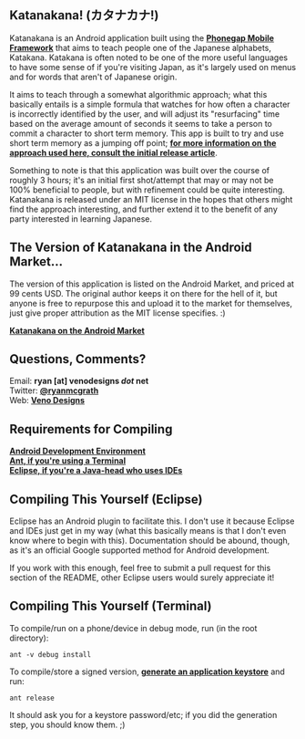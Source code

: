 Katanakana! (カタナカナ!)
---------------------------------------------------------------------------------------------------------------------------
Katanakana is an Android application built using the **[Phonegap Mobile Framework](http://www.phonegap.com/)** that
aims to teach people one of the Japanese alphabets, Katakana. Katakana is often noted to be one of the more useful
languages to have some sense of if you're visiting Japan, as it's largely used on menus and for words that aren't
of Japanese origin.

It aims to teach through a somewhat algorithmic approach; what this basically entails is a simple formula that watches
for how often a character is incorrectly identified by the user, and will adjust its "resurfacing" time based on the average
amount of seconds it seems to take a person to commit a character to short term memory. This app is built to try and use
short term memory as a jumping off point; **[for more information on the approach used here, consult the initial release article](http://venodesigns.net/2011/03/06/hacking-the-human-brain/)**.

Something to note is that this application was built over the course of roughly 3 hours; it's an initial first shot/attempt
that may or may not be 100% beneficial to people, but with refinement could be quite interesting. Katanakana is released under 
an MIT license in the hopes that others might find the approach interesting, and further extend it to the benefit of any party
interested in learning Japanese.


The Version of Katanakana in the Android Market...
---------------------------------------------------------------------------------------------------------------------------
The version of this application is listed on the Android Market, and priced at 99 cents USD. The original author keeps it on
there for the hell of it, but anyone is free to repurpose this and upload it to the market for themselves, just give proper
attribution as the MIT license specifies. :)

**[Katanakana on the Android Market](https://market.android.com/details?id=com.phonegap.Katanakana)**


Questions, Comments?
---------------------------------------------------------------------------------------------------------------------------
Email: **ryan [at] venodesigns _dot_ net**  
Twitter: **[@ryanmcgrath](http://twitter.com/ryanmcgrath)**   
Web: **[Veno Designs](http://venodesigns.net/)**  


Requirements for Compiling
-------------------------------------------
**[Android Development Environment](http://developer.android.com/sdk/index.html)**  
**[Ant, if you're using a Terminal]()**  
**[Eclipse, if you're a Java-head who uses IDEs](http://www.eclipse.org/)**  


Compiling This Yourself (Eclipse)
-------------------------------------------
Eclipse has an Android plugin to facilitate this. I don't use it because
Eclipse and IDEs just get in my way (what this basically means is that I don't even
know where to begin with this). Documentation should be abound, though, as it's an official
Google supported method for Android development.

If you work with this enough, feel free to submit a pull request for this section of the README,
other Eclipse users would surely appreciate it!


Compiling This Yourself (Terminal)
-------------------------------------------
To compile/run on a phone/device in debug mode, run (in the root directory):

    ant -v debug install

To compile/store a signed version, **[generate an application keystore](http://developer.android.com/guide/publishing/app-signing.html)** and run:

    ant release

It should ask you for a keystore password/etc; if you did the generation step, you should know them. ;)
